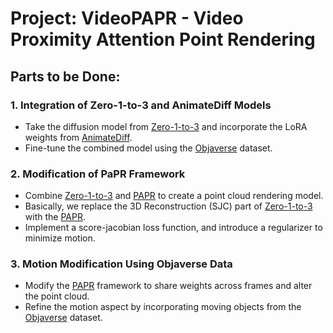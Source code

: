 # Project: VideoPAPR - Video Proximity Attention Point Rendering

## Parts to be Done:

### 1. Integration of Zero-1-to-3 and AnimateDiff Models

- Take the diffusion model from [Zero-1-to-3](https://github.com/cvlab-columbia/zero123) and incorporate the LoRA weights from [AnimateDiff](https://github.com/guoyww/AnimateDiff).
- Fine-tune the combined model using the [Objaverse](https://objaverse.allenai.org/) dataset.

### 2. Modification of PaPR Framework

- Combine [Zero-1-to-3](https://github.com/cvlab-columbia/zero123) and [PAPR](https://github.com/zvict/papr) to create a point cloud rendering model.
- Basically, we replace the 3D Reconstruction (SJC) part of [Zero-1-to-3](https://github.com/cvlab-columbia/zero123) with the [PAPR](https://github.com/zvict/papr).
- Implement a score-jacobian loss function, and introduce a regularizer to minimize motion.

### 3. Motion Modification Using Objaverse Data

- Modify the [PAPR](https://github.com/zvict/papr) framework to share weights across frames and alter the point cloud.
- Refine the motion aspect by incorporating moving objects from the [Objaverse](https://objaverse.allenai.org/) dataset.